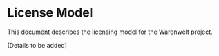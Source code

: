 # License Model

This document describes the licensing model for the Warenwelt project.

(Details to be added)
